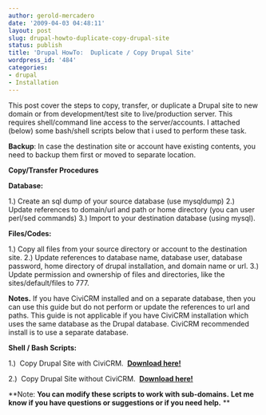 ```yaml
---
author: gerold-mercadero
date: '2009-04-03 04:48:11'
layout: post
slug: drupal-howto-duplicate-copy-drupal-site
status: publish
title: 'Drupal HowTo:  Duplicate / Copy Drupal Site'
wordpress_id: '484'
categories:
- drupal
- Installation
---
```


This post cover the steps to copy, transfer, or duplicate a Drupal site to new domain or from development/test site to live/production server.  This requires shell/command line access to the server/accounts.  I attached (below) some bash/shell scripts below that i used to perform these task.

**Backup**:  In case the destination site or account have existing contents, you need to backup them first or moved to separate location.

**Copy/Transfer Procedures**

**Database:**


1.) Create an sql dump of your source database (use mysqldump)
2.) Update references to domain/url and path or home directory (you can user perl/sed commands)
3.) Import to your destination database (using mysql).

**Files/Codes:**


1.)  Copy all files from your source directory or account to the destination site.
2.)  Update references to database name, database user, database password, home directory of drupal installation, and domain name or url.
3.)  Update permission and ownership of files and directories, like the sites/default/files to 777.

**Notes.** If you have CiviCRM installed and on a separate database, then you can use this guide but do not perform or update the references to url and paths.  This guide is not applicable if you have CiviCRM installation which uses the same database as the Drupal database.  CiviCRM recommended install is to use a separate database.

**Shell / Bash Scripts:**


1.)  Copy Drupal Site with CiviCRM.  [**Download here!**](http://linuxsysadminblog.com/images/2009/04/copy_drupal_with_civicrm.sh)




2.)  Copy Drupal Site without CiviCRM.  [**Download here!**](http://linuxsysadminblog.com/images/2009/04/copy_drupal_without_civicrm.sh)



**Note: **You can modify these scripts to work with sub-domains.** **Let me know if you have questions or suggestions or if you need help.**
**
